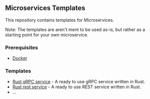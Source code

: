 ## Microservices Templates

This repository contains templates for Microservices.

Note: The templates are aren't ment to be used as-is, but rather as a starting point for your own microservice.

### Prerequisites

* [Docker](https://www.docker.com/products/docker-desktop/)

### Templates

* [Rust gRPC service](rust/grpc/#README.md) - A ready to use gRPC service written in Rust.
* [Rust rest service](rust/rest/#README.md) - A ready to use REST service written in Rust.
* ...
